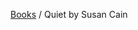 <head>
    <link rel="stylesheet" type="text/css" media="all" href="/style.css">
</head>

[Books](index.md) / Quiet by Susan Cain